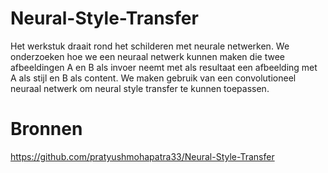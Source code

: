 # Neural-Style-Transfer
Het werkstuk draait rond het schilderen met neurale netwerken. We onderzoeken hoe we een neuraal netwerk kunnen maken die twee afbeeldingen A en B als invoer neemt met als resultaat een afbeelding met A als stijl en B als content. We maken gebruik van een convolutioneel neuraal netwerk om  neural style transfer te kunnen toepassen. 
# Bronnen
https://github.com/pratyushmohapatra33/Neural-Style-Transfer
